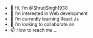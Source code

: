 - 👋 Hi, I’m @ShrutiSingh1930
- 👀 I’m interested in Web development
- 🌱 I’m currently learning React Js
- 💞️ I’m looking to collaborate on 
- 📫 How to reach me ...

<!---
ShrutiSingh1930/ShrutiSingh1930 is a ✨ special ✨ repository because its `README.md` (this file) appears on your GitHub profile.
You can click the Preview link to take a look at your changes.
--->

